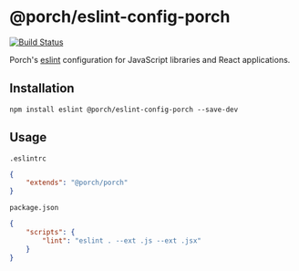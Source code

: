 # @porch/eslint-config-porch

[![Build Status](https://travis-ci.org/porchdotcom/eslint-config-porch.svg?branch=master)](https://travis-ci.org/porchdotcom/eslint-config-porch)

Porch's [eslint](https://eslint.org/) configuration for JavaScript libraries and React applications.

## Installation

`npm install eslint @porch/eslint-config-porch --save-dev`

## Usage

`.eslintrc`

```json
{
    "extends": "@porch/porch"
}
```

`package.json`
```json
{
    "scripts": {
        "lint": "eslint . --ext .js --ext .jsx"
    }
}
```
